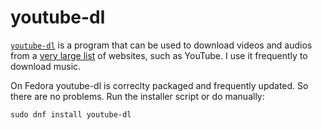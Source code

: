 # youtube-dl

[`youtube-dl`][1] is a program that can be used to download videos and audios
from a [very large list][2] of websites, such as YouTube. I use it frequently to
download music.

On Fedora youtube-dl is correclty packaged and frequently updated. So there are
no problems. Run the installer script or do manually:

    sudo dnf install youtube-dl

[1]: https://rg3.github.io/youtube-dl/
[2]: https://rg3.github.io/youtube-dl/supportedsites.html
